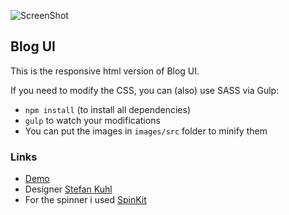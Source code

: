 ![ScreenShot](http://40.media.tumblr.com/9c393a2362a746cc74664e3f7d3a738e/tumblr_o1xf6tRBt21qzqypfo1_1280.png)

## Blog UI

This is the responsive html version of Blog UI.

If you need to modify the CSS, you can (also) use SASS via Gulp:
* `npm install` (to install all dependencies)
* `gulp` to watch your modifications
* You can put the images in `images/src` folder to minify them

### Links
+ [Demo](http://artlogo.ro/ironman/blog-ui/)
+ Designer [Stefan Kuhl](https://dribbble.com/shots/2379912-Free-PSD-blog-UI)
+ For the spinner i used [SpinKit](http://tobiasahlin.com/spinkit/)